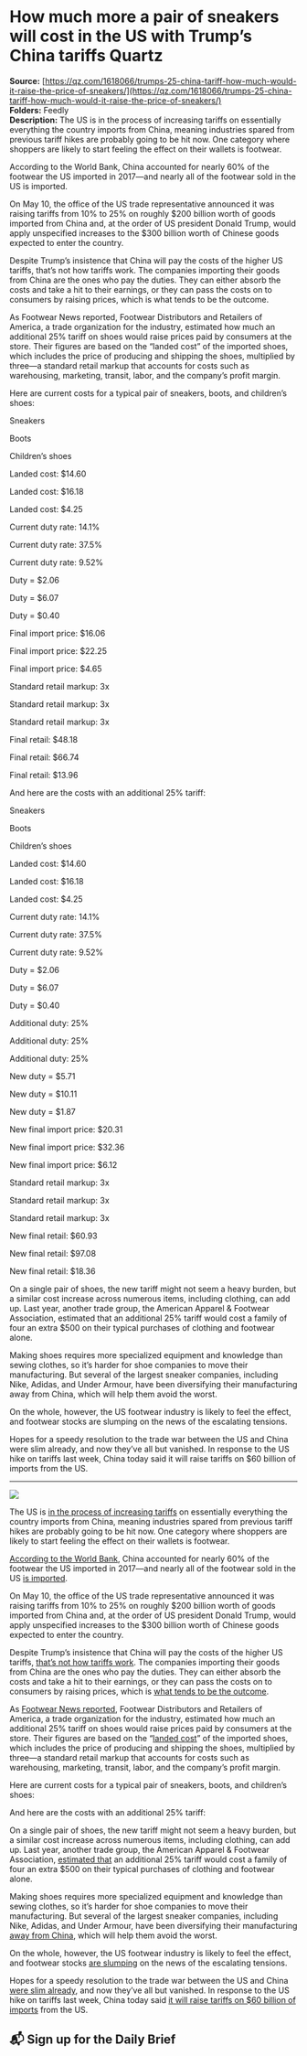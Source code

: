 # How much more a pair of sneakers will cost in the US with Trump’s China tariffs Quartz

**Source:** [https://qz.com/1618066/trumps-25-china-tariff-how-much-would-it-raise-the-price-of-sneakers/](https://qz.com/1618066/trumps-25-china-tariff-how-much-would-it-raise-the-price-of-sneakers/)  
**Folders:** Feedly  
**Description:** The US is in the process of increasing tariffs on essentially everything the country imports from China, meaning industries spared from previous tariff hikes are probably going to be hit now. One category where shoppers are likely to start feeling the effect on their wallets is footwear.

According to the World Bank, China accounted for nearly 60% of the footwear the US imported in 2017—and nearly all of the footwear sold in the US is imported.

On May 10, the office of the US trade representative announced it was raising tariffs from 10% to 25% on roughly $200 billion worth of goods imported from China and, at the order of US president Donald Trump, would apply unspecified increases to the $300 billion worth of Chinese goods expected to enter the country.

Despite Trump’s insistence that China will pay the costs of the higher US tariffs, that’s not how tariffs work. The companies importing their goods from China are the ones who pay the duties. They can either absorb the costs and take a hit to their earnings, or they can pass the costs on to consumers by raising prices, which is what tends to be the outcome.

As Footwear News reported, Footwear Distributors and Retailers of America, a trade organization for the industry, estimated how much an additional 25% tariff on shoes would raise prices paid by consumers at the store. Their figures are based on the “landed cost” of the imported shoes, which includes the price of producing and shipping the shoes, multiplied by three—a standard retail markup that accounts for costs such as warehousing, marketing, transit, labor, and the company’s profit margin.

Here are current costs for a typical pair of sneakers, boots, and children’s shoes:

Sneakers

Boots

Children’s shoes

Landed cost: $14.60

Landed cost: $16.18

Landed cost: $4.25

Current duty rate: 14.1%

Current duty rate: 37.5%

Current duty rate: 9.52%

Duty = $2.06

Duty = $6.07

Duty = $0.40

Final import price: $16.06

Final import price: $22.25

Final import price: $4.65

Standard retail markup: 3x

Standard retail markup: 3x

Standard retail markup: 3x

Final retail: $48.18

Final retail: $66.74

Final retail: $13.96

And here are the costs with an additional 25% tariff:

Sneakers

Boots

Children’s shoes

Landed cost: $14.60

Landed cost: $16.18

Landed cost: $4.25

Current duty rate: 14.1%

Current duty rate: 37.5%

Current duty rate: 9.52%

Duty = $2.06

Duty = $6.07

Duty = $0.40

Additional duty: 25%

Additional duty: 25%

Additional duty: 25%

New duty = $5.71

New duty = $10.11

New duty = $1.87

New final import price: $20.31

New final import price: $32.36

New final import price: $6.12

Standard retail markup: 3x

Standard retail markup: 3x

Standard retail markup: 3x

New final retail: $60.93

New final retail: $97.08

New final retail: $18.36

On a single pair of shoes, the new tariff might not seem a heavy burden, but a similar cost increase across numerous items, including clothing, can add up. Last year, another trade group, the American Apparel & Footwear Association, estimated that an additional 25% tariff would cost a family of four an extra $500 on their typical purchases of clothing and footwear alone.

Making shoes requires more specialized equipment and knowledge than sewing clothes, so it’s harder for shoe companies to move their manufacturing. But several of the largest sneaker companies, including Nike, Adidas, and Under Armour, have been diversifying their manufacturing away from China, which will help them avoid the worst.

On the whole, however, the US footwear industry is likely to feel the effect, and footwear stocks are slumping on the news of the escalating tensions.

Hopes for a speedy resolution to the trade war between the US and China were slim already, and now they’ve all but vanished. In response to the US hike on tariffs last week, China today said it will raise tariffs on $60 billion of imports from the US.


---

<div><div><div><picture><img src="https://qz.com/cdn-cgi/image/width=1024%2Cquality=85%2Cformat=auto/https://assets.qz.com/media/768e1b4072386930f74f92d0a9d2c907.jpg"></picture></div><p>The US is <a href="https://ustr.gov/about-us/policy-offices/press-office/press-releases/2019/may/statement-us-trade-representative">in the process of increasing tariffs</a> on essentially everything the country imports from China, meaning industries spared from previous tariff hikes are probably going to be hit now. One category where shoppers are likely to start feeling the effect on their wallets is footwear.</p></div><div><p><a href="https://wits.worldbank.org/CountryProfile/en/Country/USA/Year/2017/TradeFlow/Import/Partner/all/Product/64-67_Footwear">According to the World Bank</a>, China accounted for nearly 60% of the footwear the US imported in 2017—and nearly all of the footwear sold in the US <a href="https://www.washingtonpost.com/business/2018/07/24/almost-all-shoes-sold-us-are-imported-now-industry-is-terrified-tariffs/">is imported</a>.</p></div><div><p>On May 10, the office of the US trade representative announced it was raising tariffs from 10% to 25% on roughly $200 billion worth of goods imported from China and, at the order of US president Donald Trump, would apply unspecified increases to the $300 billion worth of Chinese goods expected to enter the country.</p></div><div><p>Despite Trump’s insistence that China will pay the costs of the higher US tariffs, <a href="https://qz.com/1617750/who-pays-tariffs-on-chinese-imports-the-us">that’s not how tariffs work</a>. The companies importing their goods from China are the ones who pay the duties. They can either absorb the costs and take a hit to their earnings, or they can pass the costs on to consumers by raising prices, which is <a href="https://qz.com/1614032/us-tariff-revenues-are-skyrocketing">what tends to be the outcome</a>.</p></div><div><p>As <a href="https://footwearnews.com/2019/business/retail/trump-china-tariffs-shoes-sneakers-price-increases-1202781535/">Footwear News reported</a>, Footwear Distributors and Retailers of America, a trade organization for the industry, estimated how much an additional 25% tariff on shoes would raise prices paid by consumers at the store. Their figures are based on the “<a href="https://www.xtuple.com/blog/anderson/what-does-landed-cost-mean-for-your-bottom-line">landed cost</a>” of the imported shoes, which includes the price of producing and shipping the shoes, multiplied by three—a standard retail markup that accounts for costs such as warehousing, marketing, transit, labor, and the company’s profit margin.</p></div><div><p>Here are current costs for a typical pair of sneakers, boots, and children’s shoes:</p></div><div><p>And here are the costs with an additional 25% tariff:</p></div><div><p>On a single pair of shoes, the new tariff might not seem a heavy burden, but a similar cost increase across numerous items, including clothing, can add up. Last year, another trade group, the American Apparel &amp; Footwear Association, <a href="https://www.aafaglobal.org/AAFA/AAFA_News/2018_Letters_and_Comments/AAFA_Joins_Multi-Association_Soft%20Goods_Letter_on_China_Tariff_Proposals.aspx">estimated that</a> an additional 25% tariff would cost a family of four an extra $500 on their typical purchases of clothing and footwear alone.</p></div><div><p>Making shoes requires more specialized equipment and knowledge than sewing clothes, so it’s harder for shoe companies to move their manufacturing. But several of the largest sneaker companies, including Nike, Adidas, and Under Armour, have been diversifying their manufacturing <a href="https://qz.com/1274044/nike-and-adidas-are-steadily-ditching-china-for-vietnam-to-make-their-sneakers">away from China</a>, which will help them avoid the worst.</p></div><div><p>On the whole, however, the US footwear industry is likely to feel the effect, and footwear stocks <a href="https://footwearnews.com/2019/business/financial-news/shoe-stocks-down-trump-china-tariffs-threat-1202781707/">are slumping</a> on the news of the escalating tensions.</p></div><div><p>Hopes for a speedy resolution to the trade war between the US and China <a href="https://qz.com/1424848/trumps-tariffs-are-likely-to-stay-in-place-for-years-supply-chain-experts-say">were slim already</a>, and now they’ve all but vanished. In response to the US hike on tariffs last week, China today said <a href="https://www.cnbc.com/2019/05/13/china-is-raising-tariffs-on-60-billion-of-us-goods-starting-june-1.html">it will raise tariffs on $60 billion of imports</a> from the US.</p></div><div><h2>📬 Sign up for the Daily Brief</h2></div></div>